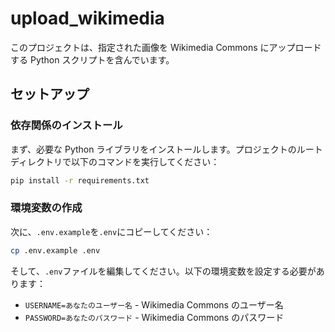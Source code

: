 # upload_wikimedia

このプロジェクトは、指定された画像を Wikimedia Commons にアップロードする Python スクリプトを含んでいます。

## セットアップ

### 依存関係のインストール

まず、必要な Python ライブラリをインストールします。プロジェクトのルートディレクトリで以下のコマンドを実行してください：

```bash
pip install -r requirements.txt
```

### 環境変数の作成

次に、`.env.example`を`.env`にコピーしてください：

```bash
cp .env.example .env
```

そして、`.env`ファイルを編集してください。以下の環境変数を設定する必要があります：

- `USERNAME=あなたのユーザー名` - Wikimedia Commons のユーザー名
- `PASSWORD=あなたのパスワード` - Wikimedia Commons のパスワード
